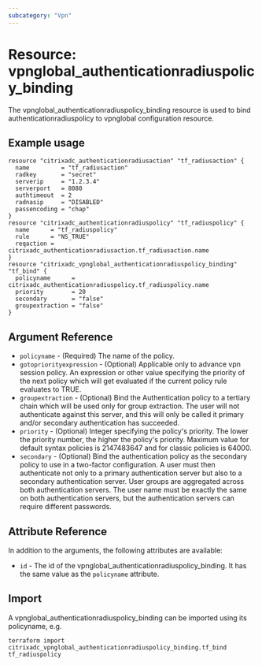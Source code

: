 ```yaml
---
subcategory: "Vpn"
---
```


# Resource: vpnglobal_authenticationradiuspolicy_binding

The vpnglobal_authenticationradiuspolicy_binding resource is used to bind authenticationradiuspolicy to vpnglobal configuration resource.


## Example usage

```hcl
resource "citrixadc_authenticationradiusaction" "tf_radiusaction" {
  name         = "tf_radiusaction"
  radkey       = "secret"
  serverip     = "1.2.3.4"
  serverport   = 8080
  authtimeout  = 2
  radnasip     = "DISABLED"
  passencoding = "chap"
}
resource "citrixadc_authenticationradiuspolicy" "tf_radiuspolicy" {
  name      = "tf_radiuspolicy"
  rule      = "NS_TRUE"
  reqaction = citrixadc_authenticationradiusaction.tf_radiusaction.name
}
resource "citrixadc_vpnglobal_authenticationradiuspolicy_binding" "tf_bind" {
  policyname      = citrixadc_authenticationradiuspolicy.tf_radiuspolicy.name
  priority        = 20
  secondary       = "false"
  groupextraction = "false"
}
```


## Argument Reference

* `policyname` - (Required) The name of the policy.
* `gotopriorityexpression` - (Optional) Applicable only to advance vpn session policy. An expression or other value specifying the priority of the next policy which will get evaluated if the current policy rule evaluates to TRUE.
* `groupextraction` - (Optional) Bind the Authentication policy to a tertiary chain which will be used only for group extraction.  The user will not authenticate against this server, and this will only be called it primary and/or secondary authentication has succeeded.
* `priority` - (Optional) Integer specifying the policy's priority. The lower the priority number, the higher the policy's priority. Maximum value for default syntax policies is 2147483647 and for classic policies is 64000.
* `secondary` - (Optional) Bind the authentication policy as the secondary policy to use in a two-factor configuration. A user must then authenticate not only to a primary authentication server but also to a secondary authentication server. User groups are aggregated across both authentication servers. The user name must be exactly the same on both authentication servers, but the authentication servers can require different passwords.


## Attribute Reference

In addition to the arguments, the following attributes are available:

* `id` - The id of the vpnglobal_authenticationradiuspolicy_binding. It has the same value as the `policyname` attribute.


## Import

A vpnglobal_authenticationradiuspolicy_binding can be imported using its policyname, e.g.

```shell
terraform import citrixadc_vpnglobal_authenticationradiuspolicy_binding.tf_bind tf_radiuspolicy
```
